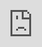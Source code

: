 ```yaml
---
title: "Ucapan Hari Lebaran"
description: ""
date: 2022-04-14
categories:
  - "Ucapan Lebaran"
tags:
thumbnail: https://www.teknoflas.com/wp-content/uploads/2014/07/kartu-ucapan-lebaran-5.jpg
---
```


<center><center>
	<img src="https://www.teknoflas.com/wp-content/uploads/2014/07/kartu-ucapan-lebaran-5.jpg" alt="Ucapan Hari Lebaran" width="800" height="500" style="display: block; width: 100%; height: auto">
	<small>Source: <a href="https://www.bing.com" rel="nofollow">bing.com</a></small>
</center></center>

<p>Hari Lebaran adalah hari yang sangat istimewa bagi umat Muslim di seluruh dunia. Setelah sebulan penuh berpuasa, kini tiba saatnya untuk merayakan kemenangan. Ucapan Hari Lebaran adalah cara yang paling umum digunakan untuk saling mengucapkan selamat atas kebahagiaan ini. Dalam artikel ini, kita akan membahas berbagai macam ucapan yang biasa digunakan pada Hari Lebaran.</p>

<h2>Ucapan Selamat Hari Raya Idul Fitri</h2>

<center><center>
	<img src="https://wallpapercave.com/wp/wp7019303.png" alt="Ucapan Selamat Hari Raya Idul Fitri" width="800" height="500" style="display: block; width: 100%; height: auto">
	<small>Source: <a href="https://www.bing.com" rel="nofollow">bing.com</a></small>
</center></center>

<p>Ucapan selamat Hari Raya Idul Fitri adalah yang paling umum digunakan pada Hari Lebaran. Kata-kata yang sederhana namun penuh makna ini dapat digunakan untuk mengucapkan selamat datang di hari yang suci. Anda dapat mengucapkannya secara lisan atau melalui media sosial seperti Facebook atau WhatsApp.</p>

<h2>Ucapan Mohon Maaf Lahir dan Batin</h2>

<center><center>
	<img src="https://1.bp.blogspot.com/-CHwA8G5nMlU/U8yE6q8Tz6I/AAAAAAAAAuo/hrLVXKMn0vg/s1600/selamat.jpg" alt="Ucapan Mohon Maaf Lahir Dan Batin" width="800" height="500" style="display: block; width: 100%; height: auto">
	<small>Source: <a href="https://www.bing.com" rel="nofollow">bing.com</a></small>
</center></center>

<p>Ucapan Mohon Maaf Lahir dan Batin adalah salah satu ucapan yang sangat penting pada Hari Lebaran. Dalam Islam, kita diajarkan untuk selalu memaafkan kesalahan orang lain dan memohon maaf jika kita melakukan kesalahan. Melalui ucapan ini, kita bisa memperbaiki hubungan dengan orang lain dan memulai lembaran baru dengan hati yang bersih.</p>

<h2>Ucapan Terima Kasih</h2>

<center><center>
	<img src="https://i.pinimg.com/originals/ca/05/d5/ca05d50a9fd0f6b546cecbe8ec1cc74e.jpg" alt="Ucapan Terima Kasih" width="800" height="500" style="display: block; width: 100%; height: auto">
	<small>Source: <a href="https://www.bing.com" rel="nofollow">bing.com</a></small>
</center></center>

<p>Ucapan Terima Kasih juga adalah salah satu ucapan yang sangat penting pada Hari Lebaran. Kita dapat mengucapkannya kepada orang-orang yang telah memberikan hadiah atau mengunjungi kita selama Hari Lebaran. Ucapan Terima Kasih dapat membuat orang lain merasa dihargai dan menyebarkan kebaikan di sekitar kita.</p>

<h2>Ucapan Selamat Menunaikan Ibadah Puasa</h2>

<center><center>
	<img src="https://initu.id/wp-content/uploads/2019/05/Kiriman-Instagram-Ucapan-Idul-Fitri-Masjid-Biru-Idul-Fitri-700x700.jpg" alt="Ucapan Selamat Menunaikan Ibadah Puasa" width="800" height="500" style="display: block; width: 100%; height: auto">
	<small>Source: <a href="https://www.bing.com" rel="nofollow">bing.com</a></small>
</center></center>

<p>Ucapan Selamat Menunaikan Ibadah Puasa juga dapat digunakan pada Hari Lebaran. Kata-kata ini dapat digunakan untuk mengucapkan selamat kepada orang-orang yang telah berhasil menjalankan ibadah puasa selama sebulan penuh. Ucapan ini juga dapat menjadi motivasi bagi kita untuk terus berusaha menjalankan ibadah puasa dengan baik.</p>

<h2>Ucapan Selamat Hari Lebaran dengan Bahasa Daerah</h2>

<center><center>
	<img src="https://i.pinimg.com/originals/35/d4/9f/35d49ff265ed1930294e3adc169483b0.jpg" alt="Ucapan Selamat Hari Lebaran Dengan Bahasa Daerah" width="800" height="500" style="display: block; width: 100%; height: auto">
	<small>Source: <a href="https://www.bing.com" rel="nofollow">bing.com</a></small>
</center></center>

<p>Jika Anda ingin memberikan kesan yang lebih personal dan khas pada ucapan Hari Lebaran, Anda dapat menggunakan bahasa daerah. Ucapan seperti "Sugeng Lebaran" untuk bahasa Jawa atau "Selamat Hari Raya Aidilfitri" untuk bahasa Melayu dapat membuat orang lain merasa lebih dekat dengan kita.</p>

<h2>Ucapan Mengenang Orang yang Telah Tiada</h2>

<center><center>
	<img src="http://www.kakavisual.co.id/wp-content/uploads/2016/07/idul-fitri.jpg?64f1ff" alt="Ucapan Mengenang Orang Yang Telah Tiada" width="800" height="500" style="display: block; width: 100%; height: auto">
	<small>Source: <a href="https://www.bing.com" rel="nofollow">bing.com</a></small>
</center></center>

<p>Selain ucapan yang menggembirakan, ucapan yang mengenang orang yang telah tiada juga dapat digunakan pada Hari Lebaran. Ucapan seperti "Semoga arwahnya diterima di sisi Allah SWT" atau "Kami merindukanmu di Hari Lebaran ini" dapat menjadi penghormatan bagi orang yang telah meninggal dunia.</p>

<h2>Ucapan Hari Lebaran untuk Anak-Anak</h2>

<center><center>
	<img src="https://2.bp.blogspot.com/-utHiBrUlRSs/U8YfLZ1n1zI/AAAAAAAAAn0/pDlXlycodJE/s1600/kartu-lebaran1_tukangvector.jpg" alt="Ucapan Hari Lebaran Untuk Anak-Anak" width="800" height="500" style="display: block; width: 100%; height: auto">
	<small>Source: <a href="https://www.bing.com" rel="nofollow">bing.com</a></small>
</center></center>

<p>Untuk anak-anak, ucapan yang penuh dengan keceriaan dan kebahagiaan sangat cocok digunakan pada Hari Lebaran. Kata-kata seperti "Selamat Lebaran, jangan lupa beli mainan baru ya!" atau "Selamat Lebaran, semoga kamu mendapatkan banyak uang lebaran untuk beli mainan baru" dapat membuat anak-anak merasa senang dan bersemangat untuk merayakan Hari Lebaran.</p>

<h2>Ucapan Hari Lebaran untuk Pasangan</h2>

<center><center>
	<img src="https://i0.wp.com/suka-suka.web.id/wp-content/uploads/2018/04/ucapan-idul-fitri.jpg?fit=750%2C422&ssl=1" alt="Ucapan Hari Lebaran Untuk Pasangan" width="800" height="500" style="display: block; width: 100%; height: auto">
	<small>Source: <a href="https://www.bing.com" rel="nofollow">bing.com</a></small>
</center></center>

<p>Bagi pasangan yang sedang menjalin hubungan, ucapan Hari Lebaran dapat menjadi momen yang sangat romantis. Ucapan seperti "Selamat Lebaran, semoga cinta kita selalu bertambah di Hari Lebaran ini" atau "Selamat Lebaran, terima kasih sudah menjadikan hidupku lebih berarti" dapat membuat pasangan merasa lebih spesial dan dicintai.</p>

<h2>Ucapan Hari Lebaran untuk Teman</h2>

<center><center>
	<img src="https://1.bp.blogspot.com/-jDStyvhqMpc/U72H-SCGeYI/AAAAAAAABf0/7bHMFSboErg/s1600/kata-kartu-mutiara-ucapan-selamat-hari-raya-lebara-idul-fitri-adha-ramadhan-qurban-haji-terbaru-1435-H-hijriah-simpel-unik-lucu-vektor-masjid-kreatip-keren-hasil-quick-count-pilpres-2014.jpg" alt="Ucapan Hari Lebaran Untuk Teman" width="800" height="500" style="display: block; width: 100%; height: auto">
	<small>Source: <a href="https://www.bing.com" rel="nofollow">bing.com</a></small>
</center></center>

<p>Bagi teman-teman, ucapan Hari Lebaran dapat menjadi sarana untuk mempererat persahabatan. Kata-kata seperti "Selamat Lebaran, semoga persahabatan kita selalu langgeng" atau "Selamat Lebaran, mari kita rayakan bersama-sama!" dapat membuat teman-teman merasa dihargai dan senang.</p>

<h2>Ucapan Hari Lebaran untuk Orang Tua</h2>

<center><center>
	<img src="https://1.bp.blogspot.com/-pnYghd5fBvE/U7VnKBuyFEI/AAAAAAAABaE/MKchetFbRBw/s1600/gambar+foto+kartu+kata+ucapan+untuk+cara+buat+ketupat+selamat+hari+raya+lebaran+idul+fitri+adha+ramadhan+kreatif+unik+keren+lucu+romantis+terbaru+masjid+agung+siluet+1435+hijriah+2014.jpg" alt="Ucapan Hari Lebaran Untuk Orang Tua" width="800" height="500" style="display: block; width: 100%; height: auto">
	<small>Source: <a href="https://www.bing.com" rel="nofollow">bing.com</a></small>
</center></center>

<p>Bagi orang tua, ucapan Hari Lebaran dapat menjadi penghargaan dan rasa syukur atas kasih sayang yang telah diberikan selama ini. Kata-kata seperti "Selamat Lebaran, terima kasih sudah selalu menjadi panutan dan teladan bagi kami" atau "Selamat Lebaran, semoga Allah SWT selalu memberikan kebahagiaan dan kesehatan untukmu" dapat membuat orang tua merasa dicintai dan dihargai.</p>

<h2>Ucapan Hari Lebaran untuk Pekerja</h2>

<center><center>
	<img src="https://lh5.googleusercontent.com/proxy/-w9Ypdx5xPRgIgHAeuJVRqZVPPUaav9oNRqNFZC5fYwRdu6pdpb7rmJ7SFyCr_y0jEMzqHLIMQayjr1CbLy-WhR3F2uIRKDVQhekeLCZLEEz9YlqweU9Ag0k_fc8PwLuau5Eqg=w1200-h630-p-k-no-nu" alt="Ucapan Hari Lebaran Untuk Pekerja" width="800" height="500" style="display: block; width: 100%; height: auto">
	<small>Source: <a href="https://www.bing.com" rel="nofollow">bing.com</a></small>
</center></center>

<p>Bagi pekerja, ucapan Hari Lebaran dapat menjadi penghargaan atas kerja keras dan dedikasi yang telah diberikan selama ini. Kata-kata seperti "Selamat Lebaran, terima kasih sudah bekerja keras selama setahun ini" atau "Selamat Lebaran, semoga Allah SWT senantiasa memberikan keberkahan dalam pekerjaanmu" dapat membuat pekerja merasa dihargai dan semangat untuk terus bekerja.</p>

<h2>Ucapan Hari Lebaran untuk Orang yang Berjauhan</h2>

<center><center>
	<img src="https://avante.biz/wp-content/uploads/Wallpaper-Idul-Fitri-2019/Wallpaper-Idul-Fitri-201936.jpg" alt="Ucapan Hari Lebaran Untuk Orang Yang Berjauhan" width="800" height="500" style="display: block; width: 100%; height: auto">
	<small>Source: <a href="https://www.bing.com" rel="nofollow">bing.com</a></small>
</center></center>

<p>Bagi orang yang berjauhan, ucapan Hari Lebaran dapat menjadi sarana untuk saling mengingatkan dan merindukan satu sama lain. Kata-kata seperti "Selamat Lebaran, semoga sukses selalu menyertaimu di tempat yang jauh" atau "Selamat Lebaran, semoga kita bisa bertemu lagi di hari Lebaran yang akan datang" dapat membuat orang yang berjauhan merasa dekat dan tersentuh.</p>

<h2>Ucapan Hari Lebaran untuk Orang yang Sakit</h2>

<center><center>
	<img src="https://2.bp.blogspot.com/-RGpObT-JEj4/U7VnNXLrsiI/AAAAAAAABaQ/1XnkBqJhmcY/s1600/gambar+foto+kartu+kata+ucapan+untuk+cara+buat+ketupat+selamat+hari+raya+lebaran+idul+fitri+adha+ramadhan+kreatif+unik+keren+terbaru+masjid+agung+siluet+1435+hijriah+2014.jpg" alt="Ucapan Hari Lebaran Untuk Orang Yang Sakit" width="800" height="500" style="display: block; width: 100%; height: auto">
	<small>Source: <a href="https://www.bing.com" rel="nofollow">bing.com</a></small>
</center></center>

<p>Bagi orang yang sedang sakit, ucapan Hari Lebaran dapat menjadi penghiburan dan doa yang baik. Kata-kata seperti "Selamat Lebaran, semoga cepat sembuh dan bisa bergabung dengan kami di hari Lebaran yang akan datang" atau "Selamat Lebaran, semoga Allah SWT memberikan kesembuhan dan kesehatan untukmu" dapat membuat orang yang sakit merasa dihargai dan didoakan.</p>

<h2>Ucapan Hari Lebaran untuk Orang yang Kurang Mampu</h2>

<center><center>
	<img src="http://3.bp.blogspot.com/-hyYo_9WONv4/U7J8C7Cg_2I/AAAAAAAABZg/eJxhaygWSfk/s1600/Kata-kartu-ucapan-mutiara-indah-puisi-jadwal-imsak-selamat-hari-raya-lebaran-takbiran-marhaban-ya-ramadhan-idul-fitri-adha-haji-terbaru+1435-H-tahun-2014-2015-1436-H+%25282%2529.jpg" alt="Ucapan Hari Lebaran Untuk Orang Yang Kurang Mampu" width="800" height="500" style="display: block; width: 100%; height: auto">
	<small>Source: <a href="https://www.bing.com" rel="nofollow">bing.com</a></small>
</center></center>

<p>Bagi orang yang kurang mampu, ucapan Hari Lebaran dapat menjadi penghiburan dan kebahagiaan tersendiri. Kata-kata seperti "Selamat Lebaran, semoga Allah SWT memberikan keberkahan dan kemudahan dalam hidupmu" atau "Selamat Lebaran, kami akan selalu mendoakan kebahagiaan dan kesuksesan untukmu" dapat membuat orang yang kurang mampu merasa dihargai dan didoakan.</p>

<h2>Ucapan Hari Lebaran untuk Orang yang Berduka</h2>

<center><center>
	<img src="https://i.pinimg.com/originals/d5/b5/d8/d5b5d8d1ea3ef3167188e39f8dad392c.jpg" alt="Ucapan Hari Lebaran Untuk Orang Yang Berduka" width="800" height="500" style="display: block; width: 100%; height: auto">
	<small>Source: <a href="https://www.bing.com" rel="nofollow">bing.com</a></small>
</center></center>

<p>Bagi orang yang sedang berduka, ucapan Hari Lebaran dapat menjadi penghiburan dan kekuatan. Kata-kata seperti "Selamat Lebaran, semoga Allah SWT memberikan ketabahan dan kekuatan dalam menghadapi ujian ini" atau "Selamat Lebaran, kami akan selalu mendoakan semoga Allah SWT memberikan kebahagiaan dan keberkahan dalam hidupmu" dapat membuat orang yang sedang berduka merasa dihargai dan didoakan.</p>

<h2>Ucapan Hari Lebaran untuk Orang Tua Mertua</h2>

<center><center>
	<img src="https://i0.wp.com/2.bp.blogspot.com/-FQR9lkHVf8M/U8zqmByrFGI/AAAAAAAABB0/D6juH_5xKck/s1600/kartu+ucapan+lebaran+idul+fitri+2014+penajib.jpg?w=730" alt="Ucapan Hari Lebaran Untuk Orang Tua Mertua" width="800" height="500" style="display: block; width: 100%; height: auto">
	<small>Source: <a href="https://www.bing.com" rel="nofollow">bing.com</a></small>
</center></center>

<p>Bagi orang tua mertua, ucapan Hari Lebaran dapat menjadi sarana untuk mempererat hubungan keluarga. Kata-kata seperti "Selamat Lebaran, semoga kita selalu bisa saling mendukung dan menjaga keharmonisan keluarga" atau "Selamat Lebaran, semoga hubungan kita semakin dekat dan erat" dapat membuat orang tua mertua merasa dihargai dan senang.</p>

<h2>Ucapan Hari Lebaran untuk Orang yang Baru Menikah</h2>

<center><center>
	<img src="https://accounting.binus.ac.id/files/2016/07/kartu-lebaran.jpg" alt="Ucapan Hari Lebaran Untuk Orang Yang Baru Menikah" width="800" height="500" style="display: block; width: 100%; height: auto">
	<small>Source: <a href="https://www.bing.com" rel="nofollow">bing.com</a></small>
</center></center>

<p>Bagi orang yang baru menikah, ucapan Hari Lebaran dapat menjadi momen yang sangat spesial. Kata-kata seperti "Selamat Lebaran, semoga kebahagiaan dan cinta selalu menyertai pernikahanmu" atau "Selamat Lebaran, semoga Allah SWT memberikan berkah dan keberkahan dalam hidupmu bersama pasangan" dapat membuat pasangan yang baru menikah merasa dicintai dan dihargai.</p>

<h2>Ucapan Hari Lebaran untuk Orang yang Sedang Menanti Kelahiran Bayi</h2>

<center><img src="https://tse1.mm.bing.net/th?q=ucapan+lebaran+untuk+orang+menanti+kelahiran" alt="Ucapan

<h2>Related video of Ucapan Hari Lebaran</h2>
<div style="position: relative; padding-bottom: 56.25%; overflow: hidden"><iframe src="https://www.youtube.com/embed/5IG5-vUHBBw" frameborder="0" allow="accelerometer; autoplay; clipboard-write; encrypted-media; gyroscope; picture-in-picture; web-share" allowfullscreen style="position: absolute; top: 0; left: 0; width: 100%; height: 100%;"></iframe>
</div>